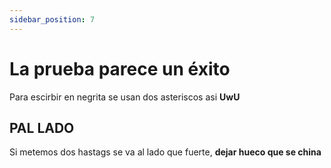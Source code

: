 ```yaml
---
sidebar_position: 7
---
```


# La prueba parece un éxito

Para escirbir en negrita se usan dos asteriscos asi **UwU**

## PAL LADO
Si metemos dos hastags se va al lado que fuerte, **dejar hueco que se china**
